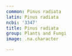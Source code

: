 ```yaml
---
common: Pinus radiata
latin: Pinus radiata
ncbi: '3347'
title: Pinus radiata
group: Plants and Fungi
image: .na.character

---
```


